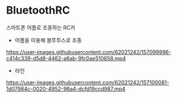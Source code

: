 # BluetoothRC
스마트폰 어플로 조종하는 RC카

* 어플을 이용해 블루투스로 조종

https://user-images.githubusercontent.com/62021242/157099996-c414c339-d5d8-4462-a6ab-9fc0ae510658.mp4

* 라인 

https://user-images.githubusercontent.com/62021242/157100081-1d07984c-0020-4952-98a4-dcfd19ccd987.mp4

